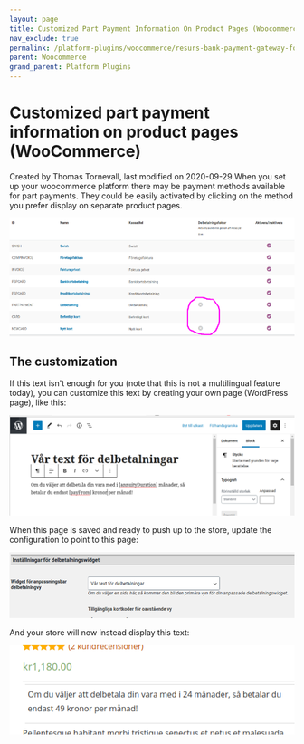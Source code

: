 ```yaml
---
layout: page
title: Customized Part Payment Information On Product Pages (Woocommerce)
nav_exclude: true
permalink: /platform-plugins/woocommerce/resurs-bank-payment-gateway-for-woocommerce--v2-2--resurs-checkout---simplified-flow/customized-part-payment/
parent: Woocommerce
grand_parent: Platform Plugins
---
```




# Customized part payment information on product pages (WooCommerce) 
Created by Thomas Tornevall, last modified on 2020-09-29
When you set up your woocommerce platform there may be payment methods
available for part payments. They could be easily activated by clicking
on the method you prefer display on separate product pages.

![](../../../../attachments/32833795/32833789.png)

## The customization
If this text isn't enough for you (note that this is not a multilingual
feature today), you can customize this text by creating your own page
(WordPress page), like this:

![](../../../../attachments/32833795/32833792.png)

When this page is saved and ready to push up to the store, update the
configuration to point to this page:

![](../../../../attachments/32833795/32833794.png)

And your store will now instead display this text:

![](../../../../attachments/32833795/32833793.png)

